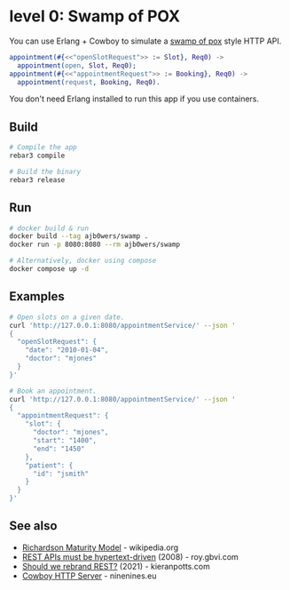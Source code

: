 # level 0: Swamp of POX

You can use Erlang + Cowboy to simulate a [swamp of pox][1] style HTTP API.

```erlang
appointment(#{<<"openSlotRequest">> := Slot}, Req0) ->
  appointment(open, Slot, Req0);
appointment(#{<<"appointmentRequest">> := Booking}, Req0) ->
  appointment(request, Booking, Req0).
```

You don't need Erlang installed to run this app if you use containers.

## Build

```bash
# Compile the app
rebar3 compile

# Build the binary
rebar3 release
```

## Run


```bash
# docker build & run
docker build --tag ajb0wers/swamp .
docker run -p 8080:8080 --rm ajb0wers/swamp

# Alternatively, docker using compose
docker compose up -d
```

## Examples

```bash
# Open slots on a given date. 
curl 'http://127.0.0.1:8080/appointmentService/' --json '
{
  "openSlotRequest": {
    "date": "2010-01-04",
    "doctor": "mjones"
  }
}'

# Book an appointment.
curl 'http://127.0.0.1:8080/appointmentService/' --json '
{
  "appointmentRequest": {
    "slot": {
      "doctor": "mjones",
      "start": "1400",
      "end": "1450"
    },
    "patient": {
      "id": "jsmith"
    }
  }
}'
```

## See also

- [Richardson Maturity Model][2] - wikipedia\.org
- [REST APIs must be hypertext-driven][3] (2008) - roy\.gbvi\.com
- [Should we rebrand REST?][4] (2021) - kieranpotts\.com
- [Cowboy HTTP Server][5] - ninenines\.eu 

[1]: https://martinfowler.com/articles/richardsonMaturityModel.html
[2]: https://en.wikipedia.org/wiki/Richardson_Maturity_Model 
[3]: https://roy.gbiv.com/untangled/2008/rest-apis-must-be-hypertext-driven
[4]: https://kieranpotts.com/rebranding-rest
[5]: https://ninenines.eu
